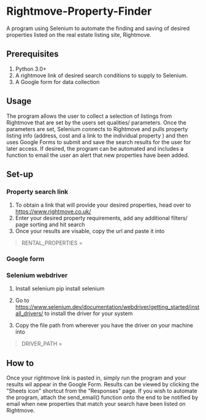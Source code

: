 # Rightmove-Property-Finder
A program using Selenium to automate the finding and saving of desired properties listed on the real estate listing site, Rightmove.

## Prerequisites
1. Python 3.0+
2. A rightmove link of desired search conditions to supply to Selenium.
3. A Google form for data collection

## Usage
The program allows the user to collect a selection of listings from Rightmove that are set by the users set qualities/ parameters. Once the parameters are set, Selenium connects to Rightmove and pulls property listing info (address, cost and a link to the individual property ) and then uses Google Forms to submit and save the search results for the user for later access. If desired, the program can be automated and includes a function to email the user an alert that new properties have been added.

## Set-up
### Property search link
1. To obtain a link that will provide your desired properties, head over to https://www.rightmove.co.uk/
2. Enter your desired property requirements, add any additional filters/ page sorting and hit search
3. Once your results are visable, copy the url and paste it into
> RENTAL_PROPERTIES =

### Google form


### Selenium webdriver
1. Install selenium
    pip install selenium

2. Go to https://www.selenium.dev/documentation/webdriver/getting_started/install_drivers/ to install the driver for your system
3. Copy the file path from wherever you have the driver on your machine into 
> DRIVER_PATH =

## How to
Once your rightmove link is pasted in, simply run the program and your results wil appear in the Google Form.
Results can be viewed by clicking the "Sheets icon" shortcut from the "Responses" page.
If you wish to automate the program, attach the send_email() function onto the end to be notified by email when new properties that match your search have been listed on Rightmove.
